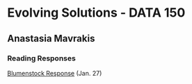 # Evolving Solutions - DATA 150

## Anastasia Mavrakis

### Reading Responses

[Blumenstock Response](https://github.com/anastasiamavrakis/workshop/blumenstock) (Jan. 27)
